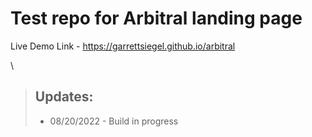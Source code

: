 # Test repo for Arbitral landing page

Live Demo Link - https://garrettsiegel.github.io/arbitral

\


> ## Updates:
>
> - 08/20/2022 - Build in progress
